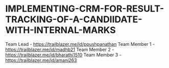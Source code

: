 # IMPLEMENTING-CRM-FOR-RESULT-TRACKING-OF-A-CANDIIDATE-WITH-INTERNAL-MARKS

Team Lead - https://trailblazer.me/id/ppushpanathan
Team Member 1 -https://trailblazer.me/id/madhb21
Team Member 2 -https://trailblazer.me/id/bharathi1510
Team Member 3 -https://trailblazer.me/id/amani263
